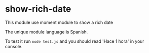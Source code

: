 # show-rich-date
This module use moment module to show a rich date

The unique module language is Spanish.

To test it run `node test.js` and you should read 'Hace 1 hora' in your console. 

